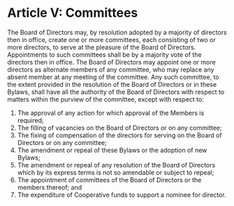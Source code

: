 # Article V: Committees

The Board of Directors may, by resolution adopted by a majority of directors then in office, create one or more committees, each consisting of two or more directors, to serve at the pleasure of the Board of Directors.  Appointments to such committees shall be by a majority vote of the directors then in office.  The Board of Directors may appoint one or more directors as alternate members of any committee, who may replace any absent member at any meeting of the committee.  Any such committee, to the extent provided in the resolution of the Board of Directors or in these Bylaws, shall have all the authority of the Board of Directors with respect to matters within the purview of the committee, except with respect to:

1. The approval of any action for which approval of the Members is required;
1. The filling of vacancies on the Board of Directors or on any committee;
1. The fixing of compensation of the directors for serving on the Board of Directors or on any committee;
1. The amendment or repeal of these Bylaws or the adoption of new Bylaws;
1. The amendment or repeal of any resolution of the Board of Directors which by its express terms is not so amendable or subject to repeal;
1. The appointment of committees of the Board of Directors or the members thereof; and
1. The expenditure of Cooperative funds to support a nominee for director.
